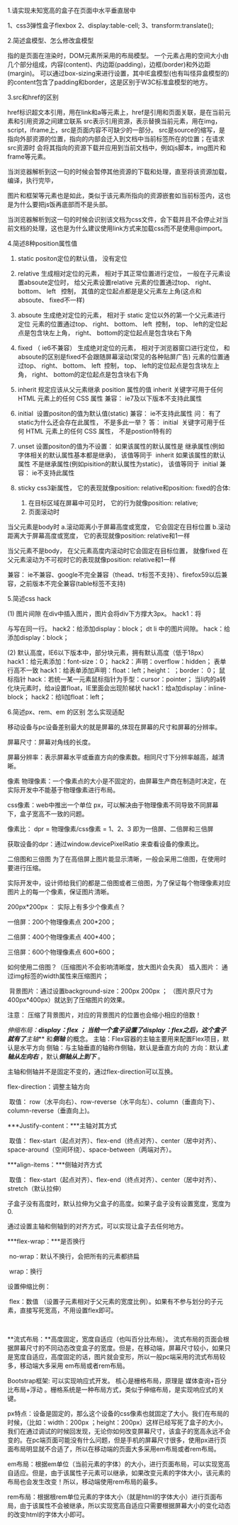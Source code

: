 1.请实现未知宽高的盒子在页面中水平垂直居中

1、css3弹性盒子flexbox
2、display:table-cell;
3、transform:translate();


2.简述盒模型、怎么修改盒模型

指的是页面在渲染时，DOM元素所采用的布局模型。
一个元素占用的空间大小由几个部分组成，内容(content)、内边距(padding)，边框(border)和外边距(margin)。
可以通过box-sizing来进行设置，其中IE盒模型(也有叫怪异盒模型的)的content包含了padding和border，这是区别于W3C标准盒模型的地方。


3.src和href的区别

href标识超文本引用，用在link和a等元素上，href是引用和页面关联，是在当前元素和引用资源之间建立联系
src表示引用资源，表示替换当前元素，用在img，script，iframe上，src是页面内容不可缺少的一部分。
src是source的缩写，是指向外部资源的位置，指向的内部会迁入到文档中当前标签所在的位置；在请求src资源时
会将其指向的资源下载并应用到当前文档中，例如js脚本，img图片和frame等元素。
<script src="js.js"></script>当浏览器解析到这一句的时候会暂停其他资源的下载和处理，直至将该资源加载，编译，执行完毕，
图片和框架等元素也是如此，类似于该元素所指向的资源嵌套如当前标签内，这也是为什么要把js饭再底部而不是头部。
<link href="common.css" rel="stylesheet"/>当浏览器解析到这一句的时候会识别该文档为css文件，会下载并且不会停止对当前文档的处理，这也是为什么建议使用link方式来加载css而不是使用@import。


4.简述8种position属性值

1. static positon定位的默认值， 没有定位

2. relative
生成相对定位的元素， 相对于其正常位置进行定位， 一般在子元素设置absoute定位时， 给父元素设置relative
元素的位置通过top、 right、 bottom、 left   控制， 其值的定位起点都是是父元素左上角(这点和absoute、 fixed不一样)

3. absoute
生成绝对定位的元素， 相对于 static 定位以外的第一个父元素进行定位
元素的位置通过top、 right、 bottom、 left  控制， top、 left的定位起点是包含块左上角， right、 bottom的定位起点是包含块右下角

4. fixed （ ie6不兼容）
生成绝对定位的元素， 相对于浏览器窗口进行定位， 和absoute的区别是fixed不会跟随屏幕滚动(常见的各种贴屏广告)
元素的位置通过top、 right、 bottom、 left  控制， top、 left的定位起点是包含块左上角， right、 bottom的定位起点是包含块右下角

5. inherit
规定应该从父元素继承 position 属性的值
inherit 关键字可用于任何 HTML 元素上的任何 CSS 属性
兼容： ie7及以下版本不支持此属性

6. initial 
设置positon的值为默认值(static)
兼容： ie不支持此属性
问： 有了static为什么还会存在此属性， 不是多此一举？
答： initial  关键字可用于任何 HTML 元素上的任何 CSS 属性， 不是postion特有的

7. unset
设置positon的值为不设置：
如果该属性的默认属性是 继承属性(例如字体相关的默认属性基本都是继承)， 该值等同于  inherit
如果该属性的默认属性 不是继承属性(例如pisition的默认属性为static)， 该值等同于  initial
兼容： ie不支持此属性

8. sticky
css3新属性， 它的表现就像position: relative和position: fixed的合体:
    1. 在目标区域在屏幕中可见时， 它的行为就像position: relative;
    2. 页面滚动时

当父元素是body时
    a.滚动距离小于屏幕高度或宽度， 它会固定在目标位置
    b.滚动距离大于屏幕高度或宽度， 它的表现就像position: relative和1一样

当父元素不是body， 在父元素高度内滚动时它会固定在目标位置， 就像fixed
在父元素滚动为不可视时它的表现就像position: relative和1一样


兼容： ie不兼容、google不完全兼容（thead、tr标签不支持）、firefox59以后兼容，之前版本不完全兼容(table标签不支持)


5.简述css hack

(1) 图片间隙 
在div中插入图片，图片会将div下方撑大3px。
hack1：将<div>与<img>写在同一行。
hack2：给<img>添加display：block；
dt li 中的图片间隙。
hack：给<img>添加display：block；

(2) 默认高度，IE6以下版本中，部分块元素，拥有默认高度（低于18px）
hack1：给元素添加：font-size：0；
hack2：声明：overflow：hidden；
表单行高不一致
hack1：给表单添加声明：float：left；height： ；border： 0；
鼠标指针
hack：若统一某一元素鼠标指针为手型：cursor：pointer；
当li内的a转化块元素时，给a设置float，IE里面会出现阶梯状
hack1：给a加display：inline-block；
hack2：给li加float：left；


6.简述px、rem、em 的区别 怎么实现适配

移动设备与pc设备差别最大的就是屏幕的,体现在屏幕的尺寸和屏幕的分辨率。

屏幕尺寸：屏幕对角线的长度。

屏幕分辨率：表示屏幕水平或垂直方向的像素数。相同尺寸下分辨率越高，越清晰。

像素
物理像素：一个像素点的大小是不固定的，由屏幕生产商在制造时决定，在实际开发中不能基于物理像素进行布局。

css像素：web中推出一个单位 px，可以解决由于物理像素不同导致不同屏幕下，盒子宽高不一致的问题。

像素比： dpr = 物理像素/css像素 = 1、2、3 即为一倍屏、二倍屏和三倍屏

获取设备的dpr：通过window.devicePixelRatio 来查看设备的像素比。

二倍图和三倍图
为了在高倍屏上图片能显示清晰，一般会采用二倍图，在使用时要进行压缩。

实际开发中，设计师给我们的都是二倍图或者三倍图，为了保证每个物理像素对应图片上的每一个像素，保证图片清晰。

200px*200px ： 实际上有多少个像素点？

一倍屏：200个物理像素点 200*200；

二倍屏：400个物理像素点 400*400；

三倍屏：600个物理像素点 600*600；

如何使用二倍图？（压缩图片不会影响清晰度，放大图片会失真）
​ 插入图片： 通过img标签的width属性来压缩图片；

​ 背景图片：通过设置background-size：200px 200px ； （图片原尺寸为400px*400px）就达到了压缩图片的效果。

注意： 压缩了背景图片，对应的背景图片的位置也会缩小相应的倍数！

**伸缩布局：**display：flex ；
​ 当给一个盒子设置了display：flex之后，这个盒子就有了***主轴*** 和***侧轴*** 的概念。
主轴：Flex容器的主轴主要用来配置Flex项目，默认是水平方向
侧轴：与主轴垂直的轴称作侧轴，默认是垂直方向的
方向：默认***主轴从左向右*** ，默认***侧轴从上到下*** 。

主轴和侧轴并不是固定不变的，通过flex-direction可以互换。

flex-direction：调整主轴方向

​ 取值： row（水平向右）、row-reverse（水平向左）、column（垂直向下）、column-reverse（垂直向上)。

***Justify-content：***主轴对其方式

​ 取值： flex-start（起点对齐）、flex-end（终点对齐）、center（居中对齐）、space-around（空间环绕）、space-between（两端对齐）。

***align-items：***侧轴对齐方式

​ 取值： flex-start（起点对齐）、flex-end（终点对齐）、center（居中对齐）、stretch（默认拉伸）

​ 子盒子没有高度时，默认拉伸为父盒子的高度。如果子盒子没有设置宽度，宽度为0.

通过设置主轴和侧轴到的对齐方式，可以实现让盒子去任何地方。

***flex-wrap：***是否换行

​ no-wrap：默认不换行，会把所有的元素都挤扁

​ wrap：换行

设置伸缩比例：

​ flex：数值 （设置子元素相对于父元素的宽度比例）。如果有不参与划分的子元素，直接写死宽高，不用设置flex即可。

​

**流式布局：**高度固定，宽度自适应（也叫百分比布局）。
​ 流式布局的页面会根据屏幕尺寸的不同动态改变盒子的宽度。但是，在移动端，屏幕尺寸较小，如果只是宽度自适应，高度固定的话，图片就会变形，所以一般pc端采用的流式布局较多，移动端大多采用 em布局或者rem布局。

Bootstrap框架: 可以实现响应式开发。 核心是栅格布局，原理是 媒体查询+百分比布局+浮动 。栅格系统是一种布局方式，类似于伸缩布局，是实现响应式的关键。

px特点：设备是固定的，那么这个设备的css像素也就固定了大小。我们在布局的时候，（比如：width：200px ；height：200px）这样已经写死了盒子的大小，我们在通过调试的时候回发现，无论你如何改变屏幕尺寸，该盒子的宽高永远不会变的。在pc端页面可能没有什么问题，但是手机的屏幕尺寸很多，使用px进行页面布局明显就不合适了，所以在移动端的页面大多采用em布局或者rem布局。

em布局：根据em单位（当前元素的字体）的大小，进行页面布局，可以实现宽高自适应。但是，由于该属性子元素可以继承，如果改变元素的字体大小，该元素的布局也会发生改变！所以，移动端使用rem布局的最多。

rem布局：根据根rem单位元素的字体大小（就是html的字体大小）进行页面布局，由于该属性不会被继承，所以实现宽高自适应只需要根据屏幕大小的变化动态的改变html的字体大小即可。
